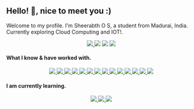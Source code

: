 ## Hello! 👋, nice to meet you :)
Welcome to my profile.
I'm Sheerabth O S, a student from Madurai, India. Currently exploring Cloud Computing and IOT!.

<div align='center'>
  <a href='https://www.linkedin.com/in/sheerabth-o-s-57166a190/' target='_blank' rel='noopener' rel='noreferrer'>
    <img src='https://img.shields.io/static/v1?label=LinkedIn&message=Sheerabth O S&color=blue&style=for-the-badge&logo=linkedin' />
  </a>
  <img src='https://img.shields.io/static/v1?label=OS&message=Linux&color=blue&style=for-the-badge&logo=linux' />
  <img src='https://img.shields.io/static/v1?label=Distro&message=Arch%20Linux&color=blue&style=for-the-badge&logo=arch-linux' />
  <img src='https://img.shields.io/static/v1?label=Editor&message=VSCode&color=blue&style=for-the-badge&logo=visual-studio-code' />
  
</div>

#### What I know & have worked with.
<div align='center'>
  <a href='https://www.python.org/' target='_blank' rel='noopener' rel='noreferrer'>
    <img src='https://img.shields.io/static/v1?label=&message=python&style=for-the-badge&logo=python&logoColor=white&color=3776ab' />
  </a>  
  <a href='https://git-scm.com' target='_blank' rel='noopener' rel='noreferrer'>
    <img src='https://img.shields.io/static/v1?label=&message=git&style=for-the-badge&logo=git&logoColor=white&color=f05032' />
  </a>
  <a href='https://isocpp.org/' target='_blank' rel='noopener' rel='noreferrer'>
    <img src='https://img.shields.io/static/v1?label=&message=C%2B%2B&style=for-the-badge&logo=c%2B%2B&color=00599c' />
  </a>
  <a href='https://openjdk.java.net/' target='_blank' rel='noopener' rel='noreferrer'>
    <img src='https://img.shields.io/static/v1?label=&message=Java&style=for-the-badge&logo=java&color=007396&logoColor=white' />
  </a>
  <a href='https://www.gnu.org/software/bash/' target='_blank' rel='noopener' rel='noreferrer'>
    <img src='https://img.shields.io/static/v1?label=&message=%23%21%2Fbin%2Fbash&logoColor=white&color=grey&style=for-the-badge&logo=gnu-bash&color=4eaa25' />
  </a>
  <a href='https://developer.mozilla.org/en-US/docs/Web/JavaScript' target='_blank' rel='noopener' rel='noreferrer'>
    <img src='https://img.shields.io/static/v1?label=&message=javascript&style=for-the-badge&logo=javascript&logoColor=f7df1e&color=grey' />
  </a>
  <a href='https://www.postman.com/' target='_blank' rel='noopener' rel='noreferrer'>
    <img src='https://img.shields.io/static/v1?label=&message=Postman&color=blue&style=for-the-badge&logo=postman' />
  </a>
  <a href='https://www.mysql.com/' target='_blank' rel='noopener' rel='noreferrer'>
    <img src='https://img.shields.io/static/v1?label=&message=MySQL&color=pink&style=for-the-badge&logoColor=black&logo=mysql' />
  </a>
    <a href='https://www.postgresql.org/' target='_blank' rel='noopener' rel='noreferrer'>
    <img src='https://img.shields.io/static/v1?label=&message=PostgreSQL&color=lightblue&style=for-the-badge&logo=postgresql' />
  </a>
    <a href='https://nodejs.org/en/' target='_blank' rel='noopener' rel='noreferrer'>
    <img src='https://img.shields.io/static/v1?label=&message=Node.js&color=00599c&style=for-the-badge&logo=nodedotjs' />
  </a>
  <a href='https://reactjs.org/' target='_blank' rel='noopener' rel='noreferrer'>
    <img src='https://img.shields.io/static/v1?label=&message=React.js&style=for-the-badge&logo=react&color=61dafb&logoColor=black' />
  </a>
  <a href='https://getbootstrap.com/' target='_blank' rel='noopener' rel='noreferrer'>
    <img src='https://img.shields.io/static/v1?label=&message=Bootstrap&color=563d7c&style=for-the-badge&logo=bootstrap' />
  </a>
  <a href='https://www.docker.com/' target='_blank' rel='noopener' rel='noreferrer'>
    <img src='https://img.shields.io/static/v1?label=&message=Docker&style=for-the-badge&logo=docker&color=2496ed&logoColor=white' />
  </a>
  <a href='https://spark.apache.org/' target='_blank' rel='noopener' rel='noreferrer'>
    <img src='https://img.shields.io/static/v1?label=&message=Apache%20Spark&style=for-the-badge&logo=apache-spark&color=e25a1c&logoColor=white' />
  </a>
</div>

#### I am currently learning.

<div align='center'>
  <a href='https://aws.amazon.com/' target='_blank' rel='noopener' rel='noreferrer'>
    <img src='https://img.shields.io/static/v1?label=&message=Cloud Computing&logoColor=white&style=for-the-badge&logo=amazonaws&color=dc322f' />
  </a>
  <a href='https://developer.android.com/studio' target='_blank' rel='noopener' rel='noreferrer'>
    <img src='https://img.shields.io/static/v1?label=&message=Android%20Development&logoColor=white&style=for-the-badge&logo=androidstudio&color=000000' />
  </a>
  <a href='https://www.blockchain.com/' target='_blank' rel='noopener' rel='noreferrer'>
    <img src='https://img.shields.io/static/v1?label=&message=Blockchain&style=for-the-badge&logo=blockchaindotcom&color=478cbf&logoColor=white' />
  </a>
</div>